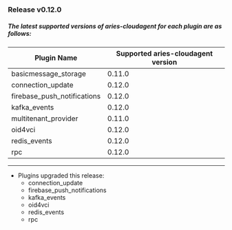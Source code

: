 ### Release v0.12.0
##### The latest supported versions of aries-cloudagent for each plugin are as follows:

| Plugin Name | Supported aries-cloudagent version |
| --- | --- |
|basicmessage_storage | 0.11.0|
|connection_update | 0.12.0|
|firebase_push_notifications | 0.12.0|
|kafka_events | 0.12.0|
|multitenant_provider | 0.11.0|
|oid4vci | 0.12.0|
|redis_events | 0.12.0|
|rpc | 0.12.0|
***
 - Plugins upgraded this release: 
	 - connection_update 
	 - firebase_push_notifications 
	 - kafka_events 
	 - oid4vci 
	 - redis_events 
	 - rpc 
 
